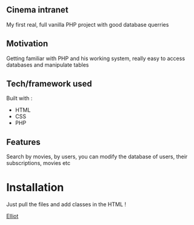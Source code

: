 ## Cinema intranet

My first real, full vanilla PHP project with good database querries

## Motivation

Getting familiar with PHP and his working system, really easy to access databases and manipulate tables

## Tech/framework used

Built with :

- HTML
- CSS
- PHP

## Features

Search by movies, by users, you can modify the database of users, their subscriptions, movies etc

# Installation

Just pull the files and add classes in the HTML !

[Elliot](https://www.linkedin.com/in/elliot-garnero/)

